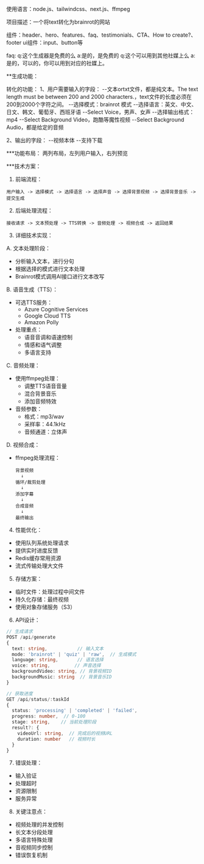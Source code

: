 使用语言：node.js、tailwindcss、next.js、ffmpeg

项目描述：一个将text转化为brainrot的网站

组件：header、hero、features、faq、testimonials、CTA、How to create?、footer
ui组件：input、button等

faq:
q:这个生成器是免费的么
a:是的，是免费的
q:这个可以用到其他社媒上么
a:是的，可以的，你可以用到对应的社媒上。

**生成功能：

转化的功能：
1、用户需要输入的字段：
--文本ortxt文件，都是纯文本。The text length must be between 200 and 2000 characters.，text文件的长度必须在200到2000个字符之间。
--选择模式：brainrot 模式
--选择语言：英文、中文、日文、韩文、葡萄牙、西班牙语
--Select Voice，男声、女声
--选择输出格式：mp4
--Select Background Video，跑酷等魔性视频
--Select Background Audio，都是给定的音频

2、输出的字段：
--视频本体
--支持下载

***功能布局：
两列布局，左列用户输入，右列预览

***技术方案：

1. 前端流程：
```
用户输入 -> 选择模式 -> 选择语言 -> 选择声音 -> 选择背景视频 -> 选择背景音乐 -> 提交生成
```

2. 后端处理流程：
```
接收请求 -> 文本预处理 -> TTS转换 -> 音频处理 -> 视频合成 -> 返回结果
```

3. 详细技术实现：

A. 文本处理阶段：
- 分析输入文本，进行分句
- 根据选择的模式进行文本处理
- Brainrot模式调用AI接口进行文本改写

B. 语音生成（TTS）：
- 可选TTS服务：
  * Azure Cognitive Services
  * Google Cloud TTS
  * Amazon Polly
- 处理重点：
  * 语音音调和语速控制
  * 情感和语气调整
  * 多语言支持

C. 音频处理：
- 使用ffmpeg处理：
  * 调整TTS语音音量
  * 混合背景音乐
  * 添加音频特效
- 音频参数：
  * 格式：mp3/wav
  * 采样率：44.1kHz
  * 音频通道：立体声

D. 视频合成：
- ffmpeg处理流程：
  ```
  背景视频
    ↓
  循环/裁剪处理
    ↓
  添加字幕
    ↓
  合成音频
    ↓
  最终输出
  ```

4. 性能优化：
- 使用队列系统处理请求
- 提供实时进度反馈
- Redis缓存常用资源
- 流式传输处理大文件

5. 存储方案：
- 临时文件：处理过程中间文件
- 持久化存储：最终视频
- 使用对象存储服务（S3）

6. API设计：
```typescript
// 生成请求
POST /api/generate
{
  text: string,           // 输入文本
  mode: 'brainrot' | 'quiz' | 'raw',  // 生成模式
  language: string,       // 语言选择
  voice: string,         // 声音选择
  backgroundVideo: string, // 背景视频ID
  backgroundMusic: string  // 背景音乐ID
}

// 获取进度
GET /api/status/:taskId
{
  status: 'processing' | 'completed' | 'failed',
  progress: number,  // 0-100
  stage: string,    // 当前处理阶段
  result?: {
    videoUrl: string,  // 完成后的视频URL
    duration: number   // 视频时长
  }
}
```

7. 错误处理：
- 输入验证
- 处理超时
- 资源限制
- 服务异常

8. 关键注意点：
- 视频处理的并发控制
- 长文本分段处理
- 多语言特殊处理
- 音视频同步控制
- 错误恢复机制
